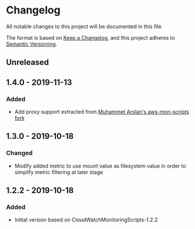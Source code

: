 # Changelog

All notable changes to this project will be documented in this file.

The format is based on [Keep a Changelog](https://keepachangelog.com/en/1.0.0/),
and this project adheres to [Semantic Versioning](https://semver.org/spec/v2.0.0.html).

## Unreleased

## 1.4.0 - 2019-11-13
### Added
- Add proxy support extracted from [Muhammet Arslan's aws-mon-scripts fork](https://github.com/geass/aws-mon-scripts)

## 1.3.0 - 2019-10-18
### Changed
- Modify added metric to use mount value as filesystem value in order to simplify metric filtering at later stage

## 1.2.2 - 2019-10-18
### Added
- Initial version based on CloudWatchMonitoringScripts-1.2.2
